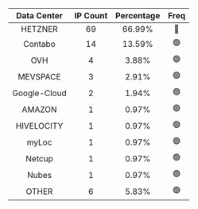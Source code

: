 | Data Center | IP Count | Percentage | Freq |
|:------------:|:--------:|:-----------:|:-----:|
| HETZNER | 69 | 66.99% | 🔴 |
| Contabo | 14 | 13.59% | 🟢 |
| OVH | 4 | 3.88% | 🟢 |
| MEVSPACE | 3 | 2.91% | 🟢 |
| Google-Cloud | 2 | 1.94% | 🟢 |
| AMAZON | 1 | 0.97% | 🟢 |
| HIVELOCITY | 1 | 0.97% | 🟢 |
| myLoc | 1 | 0.97% | 🟢 |
| Netcup | 1 | 0.97% | 🟢 |
| Nubes | 1 | 0.97% | 🟢 |
| OTHER | 6 | 5.83% | 🟢 |